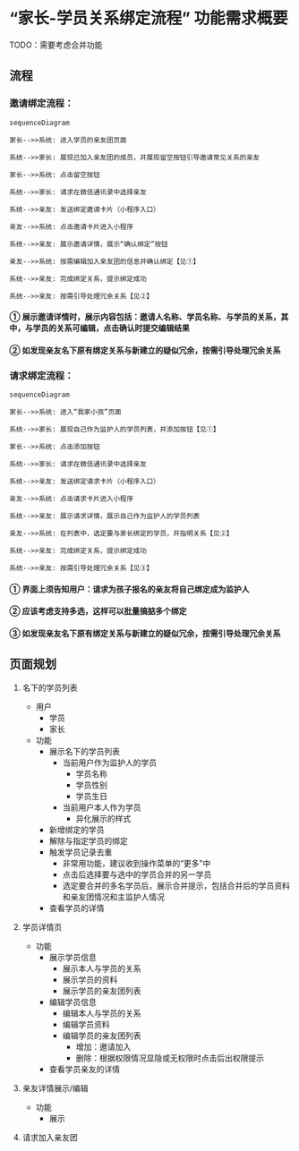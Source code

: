 # “家长-学员关系绑定流程” 功能需求概要

TODO：需要考虑合并功能

## 流程

### 邀请绑定流程：

```mermaid
sequenceDiagram

家长-->>系统: 进入学员的亲友团页面

系统-->>家长: 展现已加入亲友团的成员，并展现留空按钮引导邀请常见关系的亲友

家长-->>系统: 点击留空按钮

系统-->>家长: 请求在微信通讯录中选择亲友

系统-->>亲友: 发送绑定邀请卡片（小程序入口）

亲友-->>系统: 点击邀请卡片进入小程序

系统-->>亲友: 展示邀请详情，展示“确认绑定”按钮

亲友-->>系统: 按需编辑加入亲友团的信息并确认绑定【见①】

系统-->>亲友: 完成绑定关系，提示绑定成功

系统-->>亲友: 按需引导处理冗余关系【见②】

```

#### ① 展示邀请详情时，展示内容包括：邀请人名称、学员名称、与学员的关系，其中，与学员的关系可编辑，点击确认时提交编辑结果

#### ② 如发现亲友名下原有绑定关系与新建立的疑似冗余，按需引导处理冗余关系

### 请求绑定流程：

```mermaid
sequenceDiagram

家长-->>系统: 进入“我家小孩”页面

系统-->>家长: 展现自己作为监护人的学员列表，并添加按钮【见①】

家长-->>系统: 点击添加按钮

系统-->>家长: 请求在微信通讯录中选择亲友

系统-->>亲友: 发送绑定请求卡片（小程序入口）

亲友-->>系统: 点击请求卡片进入小程序

系统-->>亲友: 展示请求详情，展示自己作为监护人的学员列表

亲友-->>系统: 在列表中，选定要与家长绑定的学员，并指明关系【见②】

系统-->>亲友: 完成绑定关系，提示绑定成功

系统-->>亲友: 按需引导处理冗余关系【见③】

```

#### ① 界面上须告知用户：请求为孩子报名的亲友将自己绑定成为监护人

#### ② 应该考虑支持多选，这样可以批量搞掂多个绑定

#### ③ 如发现亲友名下原有绑定关系与新建立的疑似冗余，按需引导处理冗余关系

## 页面规划

1. 名下的学员列表
	* 用户
		* 学员
		* 家长
	* 功能
		* 展示名下的学员列表
			* 当前用户作为监护人的学员
				* 学员名称
				* 学员性别
				* 学员生日
			* 当前用户本人作为学员
				* 异化展示的样式
		* 新增绑定的学员
		* 解除与指定学员的绑定
		* 触发学员记录去重
			* 非常用功能，建议收到操作菜单的“更多”中
			* 点击后选择要与选中的学员合并的另一学员
			* 选定要合并的多名学员后，展示合并提示，包括合并后的学员资料和亲友团情况和主监护人情况
		* 查看学员的详情

2. 学员详情页
	* 功能
		* 展示学员信息
			* 展示本人与学员的关系
			* 展示学员的资料
			* 展示学员的亲友团列表
		* 编辑学员信息
			* 编辑本人与学员的关系
			* 编辑学员资料
			* 编辑学员的亲友团列表
				* 增加：邀请加入
				* 删除：根据权限情况显隐或无权限时点击后出权限提示
		* 查看学员亲友的详情

3. 亲友详情展示/编辑
	* 功能
		* 展示

4. 请求加入亲友团
<!--stackedit_data:
eyJoaXN0b3J5IjpbMTg4MjgyODY3MiwyMDEwMTA0OTM3LDkxMj
U1MjMyNCwtMzI5MTIxNDY3LC0xMTg0MjMzNDExLC0xNjE0MjY0
ODczLDExMTU4NTY4MDUsLTExMDgwMzQ1NTUsLTE0NDM4NzAxNz
MsLTExNjA0NDM0OTEsOTAzMTQ3NzcsLTE3NzExNTk5NzIsMTgw
MjUyODgwNCwtMTk2NzExNjI5LC04MTUxMDQ2LC0zNTkwODE2My
wtMTQyNzQ1MTExMiwtMTM4MTgwMDI3LC0xNTgxMjU0NTAzLDE4
NTg5ODMyODFdfQ==
-->